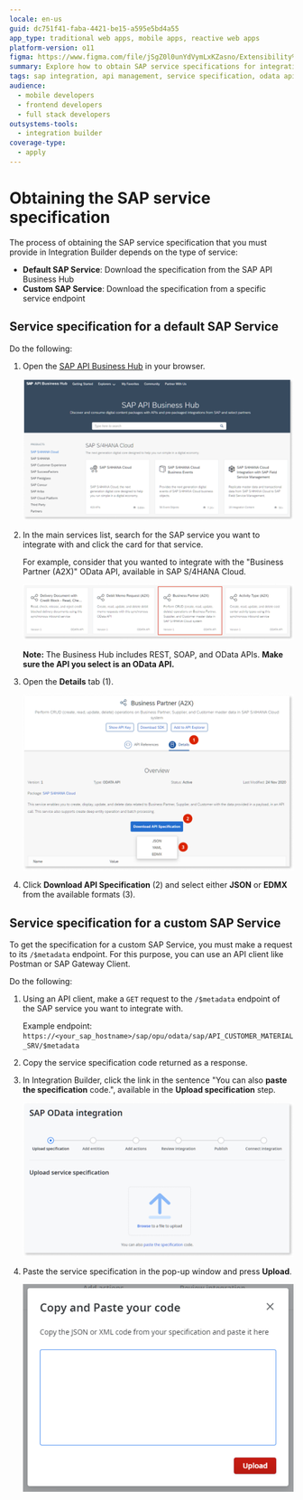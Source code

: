 ```yaml
---
locale: en-us
guid: dc751f41-faba-4421-be15-a595e5bd4a55
app_type: traditional web apps, mobile apps, reactive web apps
platform-version: o11
figma: https://www.figma.com/file/jSgZ0l0unYdVymLxKZasno/Extensibility%20and%20Integration?node-id=1019:6342
summary: Explore how to obtain SAP service specifications for integration with OutSystems 11 (O11) using the SAP API Business Hub and custom service endpoints.
tags: sap integration, api management, service specification, odata api, json, edmx
audience:
  - mobile developers
  - frontend developers
  - full stack developers
outsystems-tools:
  - integration builder
coverage-type:
  - apply
---
```


# Obtaining the SAP service specification

The process of obtaining the SAP service specification that you must provide in Integration Builder depends on the type of service:

* **Default SAP Service**: Download the specification from the SAP API Business Hub
* **Custom SAP Service**: Download the specification from a specific service endpoint

## Service specification for a default SAP Service

Do the following:

1. Open the [SAP API Business Hub](https://api.sap.com/) in your browser.

    ![Homepage of the SAP API Business Hub showing the main interface](images/sap-hub-1.png "SAP API Business Hub Homepage")

1. In the main services list, search for the SAP service you want to integrate with and click the card for that service.

    For example, consider that you wanted to integrate with the "Business Partner (A2X)" OData API, available in SAP S/4HANA Cloud.

    ![Service selection in SAP API Business Hub, highlighting the Business Partner (A2X) OData API card](images/sap-get-spec-1.png "Selecting a Service in SAP API Business Hub")

    **Note:** The Business Hub includes REST, SOAP, and OData APIs. **Make sure the API you select is an OData API.**

1. Open the **Details** tab (1).

    ![Details tab in SAP API Business Hub with the Download API Specification option](images/sap-get-spec-2.png "Downloading API Specification from SAP API Business Hub")

1. Click **Download API Specification** (2) and select either **JSON** or **EDMX** from the available formats (3).

## Service specification for a custom SAP Service

To get the specification for a custom SAP Service, you must make a request to its `/$metadata` endpoint. For this purpose, you can use an API client like Postman or SAP Gateway Client.

Do the following:

1. Using an API client, make a `GET` request to the `/$metadata` endpoint of the SAP service you want to integrate with.

    Example endpoint:  
    `https://<your_sap_hostname>/sap/opu/odata/sap/API_CUSTOMER_MATERIAL_SRV/$metadata`

1. Copy the service specification code returned as a response.

1. In Integration Builder, click the link in the sentence "You can also **paste the specification** code.", available in the **Upload specification** step.

    ![Integration Builder interface with an option to paste the SAP service specification code](images/sap-custom-spec-1.png "Paste Specification Code in Integration Builder")

1. Paste the service specification in the pop-up window and press **Upload**.

    ![Pop-up window in Integration Builder for uploading the SAP service specification](images/sap-custom-spec-2.png "Uploading Service Specification")
